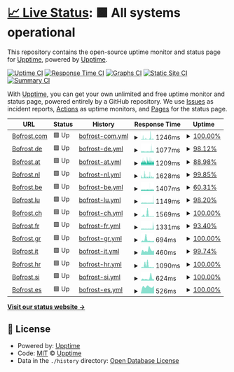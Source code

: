 # [📈 Live Status](https://demo.upptime.js.org): <!--live status--> **🟩 All systems operational**

This repository contains the open-source uptime monitor and status page for [Upptime](https://upptime.js.org), powered by [Upptime](https://github.com/upptime/upptime).

[![Uptime CI](https://github.com/Ckal/uptime/Ckal/uptime/workflows/Uptime%20CI/badge.svg)](https://github.com/Ckal/uptime/Ckal/uptime/actions?query=workflow%3A%22Uptime+CI%22)
[![Response Time CI](https://github.com/Ckal/uptime/Ckal/uptime/workflows/Response%20Time%20CI/badge.svg)](https://github.com/Ckal/uptime/Ckal/uptime/actions?query=workflow%3A%22Response+Time+CI%22)
[![Graphs CI](https://github.com/Ckal/uptime/Ckal/uptime/workflows/Graphs%20CI/badge.svg)](https://github.com/Ckal/uptime/Ckal/uptime/actions?query=workflow%3A%22Graphs+CI%22)
[![Static Site CI](https://github.com/Ckal/uptime/Ckal/uptime/workflows/Static%20Site%20CI/badge.svg)](https://github.com/Ckal/uptime/Ckal/uptime/actions?query=workflow%3A%22Static+Site+CI%22)
[![Summary CI](https://github.com/Ckal/uptime/Ckal/uptime/workflows/Summary%20CI/badge.svg)](https://github.com/Ckal/uptime/Ckal/uptime/actions?query=workflow%3A%22Summary+CI%22)

With [Upptime](https://upptime.js.org), you can get your own unlimited and free uptime monitor and status page, powered entirely by a GitHub repository. We use [Issues](https://github.com/upptime/upptime/issues) as incident reports, [Actions](https://github.com/Ckal/uptime/Ckal/uptime/actions) as uptime monitors, and [Pages](https://demo.upptime.js.org) for the status page.

<!--start: status pages-->
<!-- This summary is generated by Upptime (https://github.com/upptime/upptime) -->
<!-- Do not edit this manually, your changes will be overwritten -->
<!-- prettier-ignore -->
| URL | Status | History | Response Time | Uptime |
| --- | ------ | ------- | ------------- | ------ |
| <img alt="" src="https://icons.duckduckgo.com/ip3/www.bofrost.com.ico" height="13"> [Bofrost.com](https://www.bofrost.com) | 🟩 Up | [bofrost-com.yml](https://github.com/Ckal/Uptime/commits/HEAD/history/bofrost-com.yml) | <details><summary><img alt="Response time graph" src="./graphs/bofrost-com/response-time-week.png" height="20"> 1246ms</summary><br><a href="https://Ckal.github.io/Uptime/history/bofrost-com"><img alt="Response time 619" src="https://img.shields.io/endpoint?url=https%3A%2F%2Fraw.githubusercontent.com%2FCkal%2FUptime%2FHEAD%2Fapi%2Fbofrost-com%2Fresponse-time.json"></a><br><a href="https://Ckal.github.io/Uptime/history/bofrost-com"><img alt="24-hour response time 583" src="https://img.shields.io/endpoint?url=https%3A%2F%2Fraw.githubusercontent.com%2FCkal%2FUptime%2FHEAD%2Fapi%2Fbofrost-com%2Fresponse-time-day.json"></a><br><a href="https://Ckal.github.io/Uptime/history/bofrost-com"><img alt="7-day response time 1246" src="https://img.shields.io/endpoint?url=https%3A%2F%2Fraw.githubusercontent.com%2FCkal%2FUptime%2FHEAD%2Fapi%2Fbofrost-com%2Fresponse-time-week.json"></a><br><a href="https://Ckal.github.io/Uptime/history/bofrost-com"><img alt="30-day response time 745" src="https://img.shields.io/endpoint?url=https%3A%2F%2Fraw.githubusercontent.com%2FCkal%2FUptime%2FHEAD%2Fapi%2Fbofrost-com%2Fresponse-time-month.json"></a><br><a href="https://Ckal.github.io/Uptime/history/bofrost-com"><img alt="1-year response time 619" src="https://img.shields.io/endpoint?url=https%3A%2F%2Fraw.githubusercontent.com%2FCkal%2FUptime%2FHEAD%2Fapi%2Fbofrost-com%2Fresponse-time-year.json"></a></details> | <details><summary><a href="https://Ckal.github.io/Uptime/history/bofrost-com">100.00%</a></summary><a href="https://Ckal.github.io/Uptime/history/bofrost-com"><img alt="All-time uptime 98.40%" src="https://img.shields.io/endpoint?url=https%3A%2F%2Fraw.githubusercontent.com%2FCkal%2FUptime%2FHEAD%2Fapi%2Fbofrost-com%2Fuptime.json"></a><br><a href="https://Ckal.github.io/Uptime/history/bofrost-com"><img alt="24-hour uptime 100.00%" src="https://img.shields.io/endpoint?url=https%3A%2F%2Fraw.githubusercontent.com%2FCkal%2FUptime%2FHEAD%2Fapi%2Fbofrost-com%2Fuptime-day.json"></a><br><a href="https://Ckal.github.io/Uptime/history/bofrost-com"><img alt="7-day uptime 100.00%" src="https://img.shields.io/endpoint?url=https%3A%2F%2Fraw.githubusercontent.com%2FCkal%2FUptime%2FHEAD%2Fapi%2Fbofrost-com%2Fuptime-week.json"></a><br><a href="https://Ckal.github.io/Uptime/history/bofrost-com"><img alt="30-day uptime 99.74%" src="https://img.shields.io/endpoint?url=https%3A%2F%2Fraw.githubusercontent.com%2FCkal%2FUptime%2FHEAD%2Fapi%2Fbofrost-com%2Fuptime-month.json"></a><br><a href="https://Ckal.github.io/Uptime/history/bofrost-com"><img alt="1-year uptime 98.40%" src="https://img.shields.io/endpoint?url=https%3A%2F%2Fraw.githubusercontent.com%2FCkal%2FUptime%2FHEAD%2Fapi%2Fbofrost-com%2Fuptime-year.json"></a></details>
| <img alt="" src="https://icons.duckduckgo.com/ip3/www.bofrost.de.ico" height="13"> [Bofrost.de](https://www.bofrost.de) | 🟩 Up | [bofrost-de.yml](https://github.com/Ckal/Uptime/commits/HEAD/history/bofrost-de.yml) | <details><summary><img alt="Response time graph" src="./graphs/bofrost-de/response-time-week.png" height="20"> 1077ms</summary><br><a href="https://Ckal.github.io/Uptime/history/bofrost-de"><img alt="Response time 913" src="https://img.shields.io/endpoint?url=https%3A%2F%2Fraw.githubusercontent.com%2FCkal%2FUptime%2FHEAD%2Fapi%2Fbofrost-de%2Fresponse-time.json"></a><br><a href="https://Ckal.github.io/Uptime/history/bofrost-de"><img alt="24-hour response time 813" src="https://img.shields.io/endpoint?url=https%3A%2F%2Fraw.githubusercontent.com%2FCkal%2FUptime%2FHEAD%2Fapi%2Fbofrost-de%2Fresponse-time-day.json"></a><br><a href="https://Ckal.github.io/Uptime/history/bofrost-de"><img alt="7-day response time 1077" src="https://img.shields.io/endpoint?url=https%3A%2F%2Fraw.githubusercontent.com%2FCkal%2FUptime%2FHEAD%2Fapi%2Fbofrost-de%2Fresponse-time-week.json"></a><br><a href="https://Ckal.github.io/Uptime/history/bofrost-de"><img alt="30-day response time 956" src="https://img.shields.io/endpoint?url=https%3A%2F%2Fraw.githubusercontent.com%2FCkal%2FUptime%2FHEAD%2Fapi%2Fbofrost-de%2Fresponse-time-month.json"></a><br><a href="https://Ckal.github.io/Uptime/history/bofrost-de"><img alt="1-year response time 913" src="https://img.shields.io/endpoint?url=https%3A%2F%2Fraw.githubusercontent.com%2FCkal%2FUptime%2FHEAD%2Fapi%2Fbofrost-de%2Fresponse-time-year.json"></a></details> | <details><summary><a href="https://Ckal.github.io/Uptime/history/bofrost-de">98.12%</a></summary><a href="https://Ckal.github.io/Uptime/history/bofrost-de"><img alt="All-time uptime 99.07%" src="https://img.shields.io/endpoint?url=https%3A%2F%2Fraw.githubusercontent.com%2FCkal%2FUptime%2FHEAD%2Fapi%2Fbofrost-de%2Fuptime.json"></a><br><a href="https://Ckal.github.io/Uptime/history/bofrost-de"><img alt="24-hour uptime 97.86%" src="https://img.shields.io/endpoint?url=https%3A%2F%2Fraw.githubusercontent.com%2FCkal%2FUptime%2FHEAD%2Fapi%2Fbofrost-de%2Fuptime-day.json"></a><br><a href="https://Ckal.github.io/Uptime/history/bofrost-de"><img alt="7-day uptime 98.12%" src="https://img.shields.io/endpoint?url=https%3A%2F%2Fraw.githubusercontent.com%2FCkal%2FUptime%2FHEAD%2Fapi%2Fbofrost-de%2Fuptime-week.json"></a><br><a href="https://Ckal.github.io/Uptime/history/bofrost-de"><img alt="30-day uptime 94.62%" src="https://img.shields.io/endpoint?url=https%3A%2F%2Fraw.githubusercontent.com%2FCkal%2FUptime%2FHEAD%2Fapi%2Fbofrost-de%2Fuptime-month.json"></a><br><a href="https://Ckal.github.io/Uptime/history/bofrost-de"><img alt="1-year uptime 99.07%" src="https://img.shields.io/endpoint?url=https%3A%2F%2Fraw.githubusercontent.com%2FCkal%2FUptime%2FHEAD%2Fapi%2Fbofrost-de%2Fuptime-year.json"></a></details>
| <img alt="" src="https://icons.duckduckgo.com/ip3/www.bofrost.at.ico" height="13"> [Bofrost.at](https://www.bofrost.at) | 🟩 Up | [bofrost-at.yml](https://github.com/Ckal/Uptime/commits/HEAD/history/bofrost-at.yml) | <details><summary><img alt="Response time graph" src="./graphs/bofrost-at/response-time-week.png" height="20"> 1209ms</summary><br><a href="https://Ckal.github.io/Uptime/history/bofrost-at"><img alt="Response time 1111" src="https://img.shields.io/endpoint?url=https%3A%2F%2Fraw.githubusercontent.com%2FCkal%2FUptime%2FHEAD%2Fapi%2Fbofrost-at%2Fresponse-time.json"></a><br><a href="https://Ckal.github.io/Uptime/history/bofrost-at"><img alt="24-hour response time 1185" src="https://img.shields.io/endpoint?url=https%3A%2F%2Fraw.githubusercontent.com%2FCkal%2FUptime%2FHEAD%2Fapi%2Fbofrost-at%2Fresponse-time-day.json"></a><br><a href="https://Ckal.github.io/Uptime/history/bofrost-at"><img alt="7-day response time 1209" src="https://img.shields.io/endpoint?url=https%3A%2F%2Fraw.githubusercontent.com%2FCkal%2FUptime%2FHEAD%2Fapi%2Fbofrost-at%2Fresponse-time-week.json"></a><br><a href="https://Ckal.github.io/Uptime/history/bofrost-at"><img alt="30-day response time 1162" src="https://img.shields.io/endpoint?url=https%3A%2F%2Fraw.githubusercontent.com%2FCkal%2FUptime%2FHEAD%2Fapi%2Fbofrost-at%2Fresponse-time-month.json"></a><br><a href="https://Ckal.github.io/Uptime/history/bofrost-at"><img alt="1-year response time 1111" src="https://img.shields.io/endpoint?url=https%3A%2F%2Fraw.githubusercontent.com%2FCkal%2FUptime%2FHEAD%2Fapi%2Fbofrost-at%2Fresponse-time-year.json"></a></details> | <details><summary><a href="https://Ckal.github.io/Uptime/history/bofrost-at">88.98%</a></summary><a href="https://Ckal.github.io/Uptime/history/bofrost-at"><img alt="All-time uptime 99.05%" src="https://img.shields.io/endpoint?url=https%3A%2F%2Fraw.githubusercontent.com%2FCkal%2FUptime%2FHEAD%2Fapi%2Fbofrost-at%2Fuptime.json"></a><br><a href="https://Ckal.github.io/Uptime/history/bofrost-at"><img alt="24-hour uptime 96.34%" src="https://img.shields.io/endpoint?url=https%3A%2F%2Fraw.githubusercontent.com%2FCkal%2FUptime%2FHEAD%2Fapi%2Fbofrost-at%2Fuptime-day.json"></a><br><a href="https://Ckal.github.io/Uptime/history/bofrost-at"><img alt="7-day uptime 88.98%" src="https://img.shields.io/endpoint?url=https%3A%2F%2Fraw.githubusercontent.com%2FCkal%2FUptime%2FHEAD%2Fapi%2Fbofrost-at%2Fuptime-week.json"></a><br><a href="https://Ckal.github.io/Uptime/history/bofrost-at"><img alt="30-day uptime 93.44%" src="https://img.shields.io/endpoint?url=https%3A%2F%2Fraw.githubusercontent.com%2FCkal%2FUptime%2FHEAD%2Fapi%2Fbofrost-at%2Fuptime-month.json"></a><br><a href="https://Ckal.github.io/Uptime/history/bofrost-at"><img alt="1-year uptime 99.05%" src="https://img.shields.io/endpoint?url=https%3A%2F%2Fraw.githubusercontent.com%2FCkal%2FUptime%2FHEAD%2Fapi%2Fbofrost-at%2Fuptime-year.json"></a></details>
| <img alt="" src="https://icons.duckduckgo.com/ip3/www.bofrost.nl.ico" height="13"> [Bofrost.nl](https://www.bofrost.nl) | 🟩 Up | [bofrost-nl.yml](https://github.com/Ckal/Uptime/commits/HEAD/history/bofrost-nl.yml) | <details><summary><img alt="Response time graph" src="./graphs/bofrost-nl/response-time-week.png" height="20"> 1628ms</summary><br><a href="https://Ckal.github.io/Uptime/history/bofrost-nl"><img alt="Response time 959" src="https://img.shields.io/endpoint?url=https%3A%2F%2Fraw.githubusercontent.com%2FCkal%2FUptime%2FHEAD%2Fapi%2Fbofrost-nl%2Fresponse-time.json"></a><br><a href="https://Ckal.github.io/Uptime/history/bofrost-nl"><img alt="24-hour response time 1015" src="https://img.shields.io/endpoint?url=https%3A%2F%2Fraw.githubusercontent.com%2FCkal%2FUptime%2FHEAD%2Fapi%2Fbofrost-nl%2Fresponse-time-day.json"></a><br><a href="https://Ckal.github.io/Uptime/history/bofrost-nl"><img alt="7-day response time 1628" src="https://img.shields.io/endpoint?url=https%3A%2F%2Fraw.githubusercontent.com%2FCkal%2FUptime%2FHEAD%2Fapi%2Fbofrost-nl%2Fresponse-time-week.json"></a><br><a href="https://Ckal.github.io/Uptime/history/bofrost-nl"><img alt="30-day response time 1465" src="https://img.shields.io/endpoint?url=https%3A%2F%2Fraw.githubusercontent.com%2FCkal%2FUptime%2FHEAD%2Fapi%2Fbofrost-nl%2Fresponse-time-month.json"></a><br><a href="https://Ckal.github.io/Uptime/history/bofrost-nl"><img alt="1-year response time 959" src="https://img.shields.io/endpoint?url=https%3A%2F%2Fraw.githubusercontent.com%2FCkal%2FUptime%2FHEAD%2Fapi%2Fbofrost-nl%2Fresponse-time-year.json"></a></details> | <details><summary><a href="https://Ckal.github.io/Uptime/history/bofrost-nl">99.85%</a></summary><a href="https://Ckal.github.io/Uptime/history/bofrost-nl"><img alt="All-time uptime 99.11%" src="https://img.shields.io/endpoint?url=https%3A%2F%2Fraw.githubusercontent.com%2FCkal%2FUptime%2FHEAD%2Fapi%2Fbofrost-nl%2Fuptime.json"></a><br><a href="https://Ckal.github.io/Uptime/history/bofrost-nl"><img alt="24-hour uptime 100.00%" src="https://img.shields.io/endpoint?url=https%3A%2F%2Fraw.githubusercontent.com%2FCkal%2FUptime%2FHEAD%2Fapi%2Fbofrost-nl%2Fuptime-day.json"></a><br><a href="https://Ckal.github.io/Uptime/history/bofrost-nl"><img alt="7-day uptime 99.85%" src="https://img.shields.io/endpoint?url=https%3A%2F%2Fraw.githubusercontent.com%2FCkal%2FUptime%2FHEAD%2Fapi%2Fbofrost-nl%2Fuptime-week.json"></a><br><a href="https://Ckal.github.io/Uptime/history/bofrost-nl"><img alt="30-day uptime 99.84%" src="https://img.shields.io/endpoint?url=https%3A%2F%2Fraw.githubusercontent.com%2FCkal%2FUptime%2FHEAD%2Fapi%2Fbofrost-nl%2Fuptime-month.json"></a><br><a href="https://Ckal.github.io/Uptime/history/bofrost-nl"><img alt="1-year uptime 99.11%" src="https://img.shields.io/endpoint?url=https%3A%2F%2Fraw.githubusercontent.com%2FCkal%2FUptime%2FHEAD%2Fapi%2Fbofrost-nl%2Fuptime-year.json"></a></details>
| <img alt="" src="https://icons.duckduckgo.com/ip3/www.bofrost.be.ico" height="13"> [Bofrost.be](https://www.bofrost.be) | 🟩 Up | [bofrost-be.yml](https://github.com/Ckal/Uptime/commits/HEAD/history/bofrost-be.yml) | <details><summary><img alt="Response time graph" src="./graphs/bofrost-be/response-time-week.png" height="20"> 1407ms</summary><br><a href="https://Ckal.github.io/Uptime/history/bofrost-be"><img alt="Response time 1243" src="https://img.shields.io/endpoint?url=https%3A%2F%2Fraw.githubusercontent.com%2FCkal%2FUptime%2FHEAD%2Fapi%2Fbofrost-be%2Fresponse-time.json"></a><br><a href="https://Ckal.github.io/Uptime/history/bofrost-be"><img alt="24-hour response time 1376" src="https://img.shields.io/endpoint?url=https%3A%2F%2Fraw.githubusercontent.com%2FCkal%2FUptime%2FHEAD%2Fapi%2Fbofrost-be%2Fresponse-time-day.json"></a><br><a href="https://Ckal.github.io/Uptime/history/bofrost-be"><img alt="7-day response time 1407" src="https://img.shields.io/endpoint?url=https%3A%2F%2Fraw.githubusercontent.com%2FCkal%2FUptime%2FHEAD%2Fapi%2Fbofrost-be%2Fresponse-time-week.json"></a><br><a href="https://Ckal.github.io/Uptime/history/bofrost-be"><img alt="30-day response time 1368" src="https://img.shields.io/endpoint?url=https%3A%2F%2Fraw.githubusercontent.com%2FCkal%2FUptime%2FHEAD%2Fapi%2Fbofrost-be%2Fresponse-time-month.json"></a><br><a href="https://Ckal.github.io/Uptime/history/bofrost-be"><img alt="1-year response time 1243" src="https://img.shields.io/endpoint?url=https%3A%2F%2Fraw.githubusercontent.com%2FCkal%2FUptime%2FHEAD%2Fapi%2Fbofrost-be%2Fresponse-time-year.json"></a></details> | <details><summary><a href="https://Ckal.github.io/Uptime/history/bofrost-be">60.31%</a></summary><a href="https://Ckal.github.io/Uptime/history/bofrost-be"><img alt="All-time uptime 98.68%" src="https://img.shields.io/endpoint?url=https%3A%2F%2Fraw.githubusercontent.com%2FCkal%2FUptime%2FHEAD%2Fapi%2Fbofrost-be%2Fuptime.json"></a><br><a href="https://Ckal.github.io/Uptime/history/bofrost-be"><img alt="24-hour uptime 38.67%" src="https://img.shields.io/endpoint?url=https%3A%2F%2Fraw.githubusercontent.com%2FCkal%2FUptime%2FHEAD%2Fapi%2Fbofrost-be%2Fuptime-day.json"></a><br><a href="https://Ckal.github.io/Uptime/history/bofrost-be"><img alt="7-day uptime 60.31%" src="https://img.shields.io/endpoint?url=https%3A%2F%2Fraw.githubusercontent.com%2FCkal%2FUptime%2FHEAD%2Fapi%2Fbofrost-be%2Fuptime-week.json"></a><br><a href="https://Ckal.github.io/Uptime/history/bofrost-be"><img alt="30-day uptime 90.87%" src="https://img.shields.io/endpoint?url=https%3A%2F%2Fraw.githubusercontent.com%2FCkal%2FUptime%2FHEAD%2Fapi%2Fbofrost-be%2Fuptime-month.json"></a><br><a href="https://Ckal.github.io/Uptime/history/bofrost-be"><img alt="1-year uptime 98.68%" src="https://img.shields.io/endpoint?url=https%3A%2F%2Fraw.githubusercontent.com%2FCkal%2FUptime%2FHEAD%2Fapi%2Fbofrost-be%2Fuptime-year.json"></a></details>
| <img alt="" src="https://icons.duckduckgo.com/ip3/www.bofrost.lu.ico" height="13"> [Bofrost.lu](https://www.bofrost.lu) | 🟩 Up | [bofrost-lu.yml](https://github.com/Ckal/Uptime/commits/HEAD/history/bofrost-lu.yml) | <details><summary><img alt="Response time graph" src="./graphs/bofrost-lu/response-time-week.png" height="20"> 1149ms</summary><br><a href="https://Ckal.github.io/Uptime/history/bofrost-lu"><img alt="Response time 919" src="https://img.shields.io/endpoint?url=https%3A%2F%2Fraw.githubusercontent.com%2FCkal%2FUptime%2FHEAD%2Fapi%2Fbofrost-lu%2Fresponse-time.json"></a><br><a href="https://Ckal.github.io/Uptime/history/bofrost-lu"><img alt="24-hour response time 665" src="https://img.shields.io/endpoint?url=https%3A%2F%2Fraw.githubusercontent.com%2FCkal%2FUptime%2FHEAD%2Fapi%2Fbofrost-lu%2Fresponse-time-day.json"></a><br><a href="https://Ckal.github.io/Uptime/history/bofrost-lu"><img alt="7-day response time 1149" src="https://img.shields.io/endpoint?url=https%3A%2F%2Fraw.githubusercontent.com%2FCkal%2FUptime%2FHEAD%2Fapi%2Fbofrost-lu%2Fresponse-time-week.json"></a><br><a href="https://Ckal.github.io/Uptime/history/bofrost-lu"><img alt="30-day response time 972" src="https://img.shields.io/endpoint?url=https%3A%2F%2Fraw.githubusercontent.com%2FCkal%2FUptime%2FHEAD%2Fapi%2Fbofrost-lu%2Fresponse-time-month.json"></a><br><a href="https://Ckal.github.io/Uptime/history/bofrost-lu"><img alt="1-year response time 919" src="https://img.shields.io/endpoint?url=https%3A%2F%2Fraw.githubusercontent.com%2FCkal%2FUptime%2FHEAD%2Fapi%2Fbofrost-lu%2Fresponse-time-year.json"></a></details> | <details><summary><a href="https://Ckal.github.io/Uptime/history/bofrost-lu">98.20%</a></summary><a href="https://Ckal.github.io/Uptime/history/bofrost-lu"><img alt="All-time uptime 98.67%" src="https://img.shields.io/endpoint?url=https%3A%2F%2Fraw.githubusercontent.com%2FCkal%2FUptime%2FHEAD%2Fapi%2Fbofrost-lu%2Fuptime.json"></a><br><a href="https://Ckal.github.io/Uptime/history/bofrost-lu"><img alt="24-hour uptime 100.00%" src="https://img.shields.io/endpoint?url=https%3A%2F%2Fraw.githubusercontent.com%2FCkal%2FUptime%2FHEAD%2Fapi%2Fbofrost-lu%2Fuptime-day.json"></a><br><a href="https://Ckal.github.io/Uptime/history/bofrost-lu"><img alt="7-day uptime 98.20%" src="https://img.shields.io/endpoint?url=https%3A%2F%2Fraw.githubusercontent.com%2FCkal%2FUptime%2FHEAD%2Fapi%2Fbofrost-lu%2Fuptime-week.json"></a><br><a href="https://Ckal.github.io/Uptime/history/bofrost-lu"><img alt="30-day uptime 97.36%" src="https://img.shields.io/endpoint?url=https%3A%2F%2Fraw.githubusercontent.com%2FCkal%2FUptime%2FHEAD%2Fapi%2Fbofrost-lu%2Fuptime-month.json"></a><br><a href="https://Ckal.github.io/Uptime/history/bofrost-lu"><img alt="1-year uptime 98.67%" src="https://img.shields.io/endpoint?url=https%3A%2F%2Fraw.githubusercontent.com%2FCkal%2FUptime%2FHEAD%2Fapi%2Fbofrost-lu%2Fuptime-year.json"></a></details>
| <img alt="" src="https://icons.duckduckgo.com/ip3/www.bofrost.ch.ico" height="13"> [Bofrost.ch](https://www.bofrost.ch) | 🟩 Up | [bofrost-ch.yml](https://github.com/Ckal/Uptime/commits/HEAD/history/bofrost-ch.yml) | <details><summary><img alt="Response time graph" src="./graphs/bofrost-ch/response-time-week.png" height="20"> 1569ms</summary><br><a href="https://Ckal.github.io/Uptime/history/bofrost-ch"><img alt="Response time 769" src="https://img.shields.io/endpoint?url=https%3A%2F%2Fraw.githubusercontent.com%2FCkal%2FUptime%2FHEAD%2Fapi%2Fbofrost-ch%2Fresponse-time.json"></a><br><a href="https://Ckal.github.io/Uptime/history/bofrost-ch"><img alt="24-hour response time 458" src="https://img.shields.io/endpoint?url=https%3A%2F%2Fraw.githubusercontent.com%2FCkal%2FUptime%2FHEAD%2Fapi%2Fbofrost-ch%2Fresponse-time-day.json"></a><br><a href="https://Ckal.github.io/Uptime/history/bofrost-ch"><img alt="7-day response time 1569" src="https://img.shields.io/endpoint?url=https%3A%2F%2Fraw.githubusercontent.com%2FCkal%2FUptime%2FHEAD%2Fapi%2Fbofrost-ch%2Fresponse-time-week.json"></a><br><a href="https://Ckal.github.io/Uptime/history/bofrost-ch"><img alt="30-day response time 1103" src="https://img.shields.io/endpoint?url=https%3A%2F%2Fraw.githubusercontent.com%2FCkal%2FUptime%2FHEAD%2Fapi%2Fbofrost-ch%2Fresponse-time-month.json"></a><br><a href="https://Ckal.github.io/Uptime/history/bofrost-ch"><img alt="1-year response time 769" src="https://img.shields.io/endpoint?url=https%3A%2F%2Fraw.githubusercontent.com%2FCkal%2FUptime%2FHEAD%2Fapi%2Fbofrost-ch%2Fresponse-time-year.json"></a></details> | <details><summary><a href="https://Ckal.github.io/Uptime/history/bofrost-ch">100.00%</a></summary><a href="https://Ckal.github.io/Uptime/history/bofrost-ch"><img alt="All-time uptime 99.32%" src="https://img.shields.io/endpoint?url=https%3A%2F%2Fraw.githubusercontent.com%2FCkal%2FUptime%2FHEAD%2Fapi%2Fbofrost-ch%2Fuptime.json"></a><br><a href="https://Ckal.github.io/Uptime/history/bofrost-ch"><img alt="24-hour uptime 100.00%" src="https://img.shields.io/endpoint?url=https%3A%2F%2Fraw.githubusercontent.com%2FCkal%2FUptime%2FHEAD%2Fapi%2Fbofrost-ch%2Fuptime-day.json"></a><br><a href="https://Ckal.github.io/Uptime/history/bofrost-ch"><img alt="7-day uptime 100.00%" src="https://img.shields.io/endpoint?url=https%3A%2F%2Fraw.githubusercontent.com%2FCkal%2FUptime%2FHEAD%2Fapi%2Fbofrost-ch%2Fuptime-week.json"></a><br><a href="https://Ckal.github.io/Uptime/history/bofrost-ch"><img alt="30-day uptime 99.71%" src="https://img.shields.io/endpoint?url=https%3A%2F%2Fraw.githubusercontent.com%2FCkal%2FUptime%2FHEAD%2Fapi%2Fbofrost-ch%2Fuptime-month.json"></a><br><a href="https://Ckal.github.io/Uptime/history/bofrost-ch"><img alt="1-year uptime 99.32%" src="https://img.shields.io/endpoint?url=https%3A%2F%2Fraw.githubusercontent.com%2FCkal%2FUptime%2FHEAD%2Fapi%2Fbofrost-ch%2Fuptime-year.json"></a></details>
| <img alt="" src="https://icons.duckduckgo.com/ip3/www.bofrost.fr.ico" height="13"> [Bofrost.fr](https://www.bofrost.fr) | 🟩 Up | [bofrost-fr.yml](https://github.com/Ckal/Uptime/commits/HEAD/history/bofrost-fr.yml) | <details><summary><img alt="Response time graph" src="./graphs/bofrost-fr/response-time-week.png" height="20"> 1331ms</summary><br><a href="https://Ckal.github.io/Uptime/history/bofrost-fr"><img alt="Response time 955" src="https://img.shields.io/endpoint?url=https%3A%2F%2Fraw.githubusercontent.com%2FCkal%2FUptime%2FHEAD%2Fapi%2Fbofrost-fr%2Fresponse-time.json"></a><br><a href="https://Ckal.github.io/Uptime/history/bofrost-fr"><img alt="24-hour response time 910" src="https://img.shields.io/endpoint?url=https%3A%2F%2Fraw.githubusercontent.com%2FCkal%2FUptime%2FHEAD%2Fapi%2Fbofrost-fr%2Fresponse-time-day.json"></a><br><a href="https://Ckal.github.io/Uptime/history/bofrost-fr"><img alt="7-day response time 1331" src="https://img.shields.io/endpoint?url=https%3A%2F%2Fraw.githubusercontent.com%2FCkal%2FUptime%2FHEAD%2Fapi%2Fbofrost-fr%2Fresponse-time-week.json"></a><br><a href="https://Ckal.github.io/Uptime/history/bofrost-fr"><img alt="30-day response time 1020" src="https://img.shields.io/endpoint?url=https%3A%2F%2Fraw.githubusercontent.com%2FCkal%2FUptime%2FHEAD%2Fapi%2Fbofrost-fr%2Fresponse-time-month.json"></a><br><a href="https://Ckal.github.io/Uptime/history/bofrost-fr"><img alt="1-year response time 955" src="https://img.shields.io/endpoint?url=https%3A%2F%2Fraw.githubusercontent.com%2FCkal%2FUptime%2FHEAD%2Fapi%2Fbofrost-fr%2Fresponse-time-year.json"></a></details> | <details><summary><a href="https://Ckal.github.io/Uptime/history/bofrost-fr">93.40%</a></summary><a href="https://Ckal.github.io/Uptime/history/bofrost-fr"><img alt="All-time uptime 98.79%" src="https://img.shields.io/endpoint?url=https%3A%2F%2Fraw.githubusercontent.com%2FCkal%2FUptime%2FHEAD%2Fapi%2Fbofrost-fr%2Fuptime.json"></a><br><a href="https://Ckal.github.io/Uptime/history/bofrost-fr"><img alt="24-hour uptime 100.00%" src="https://img.shields.io/endpoint?url=https%3A%2F%2Fraw.githubusercontent.com%2FCkal%2FUptime%2FHEAD%2Fapi%2Fbofrost-fr%2Fuptime-day.json"></a><br><a href="https://Ckal.github.io/Uptime/history/bofrost-fr"><img alt="7-day uptime 93.40%" src="https://img.shields.io/endpoint?url=https%3A%2F%2Fraw.githubusercontent.com%2FCkal%2FUptime%2FHEAD%2Fapi%2Fbofrost-fr%2Fuptime-week.json"></a><br><a href="https://Ckal.github.io/Uptime/history/bofrost-fr"><img alt="30-day uptime 94.16%" src="https://img.shields.io/endpoint?url=https%3A%2F%2Fraw.githubusercontent.com%2FCkal%2FUptime%2FHEAD%2Fapi%2Fbofrost-fr%2Fuptime-month.json"></a><br><a href="https://Ckal.github.io/Uptime/history/bofrost-fr"><img alt="1-year uptime 98.79%" src="https://img.shields.io/endpoint?url=https%3A%2F%2Fraw.githubusercontent.com%2FCkal%2FUptime%2FHEAD%2Fapi%2Fbofrost-fr%2Fuptime-year.json"></a></details>
| <img alt="" src="https://icons.duckduckgo.com/ip3/www.bofrost.gr.ico" height="13"> [Bofrost.gr](https://www.bofrost.gr) | 🟩 Up | [bofrost-gr.yml](https://github.com/Ckal/Uptime/commits/HEAD/history/bofrost-gr.yml) | <details><summary><img alt="Response time graph" src="./graphs/bofrost-gr/response-time-week.png" height="20"> 694ms</summary><br><a href="https://Ckal.github.io/Uptime/history/bofrost-gr"><img alt="Response time 825" src="https://img.shields.io/endpoint?url=https%3A%2F%2Fraw.githubusercontent.com%2FCkal%2FUptime%2FHEAD%2Fapi%2Fbofrost-gr%2Fresponse-time.json"></a><br><a href="https://Ckal.github.io/Uptime/history/bofrost-gr"><img alt="24-hour response time 416" src="https://img.shields.io/endpoint?url=https%3A%2F%2Fraw.githubusercontent.com%2FCkal%2FUptime%2FHEAD%2Fapi%2Fbofrost-gr%2Fresponse-time-day.json"></a><br><a href="https://Ckal.github.io/Uptime/history/bofrost-gr"><img alt="7-day response time 694" src="https://img.shields.io/endpoint?url=https%3A%2F%2Fraw.githubusercontent.com%2FCkal%2FUptime%2FHEAD%2Fapi%2Fbofrost-gr%2Fresponse-time-week.json"></a><br><a href="https://Ckal.github.io/Uptime/history/bofrost-gr"><img alt="30-day response time 1346" src="https://img.shields.io/endpoint?url=https%3A%2F%2Fraw.githubusercontent.com%2FCkal%2FUptime%2FHEAD%2Fapi%2Fbofrost-gr%2Fresponse-time-month.json"></a><br><a href="https://Ckal.github.io/Uptime/history/bofrost-gr"><img alt="1-year response time 825" src="https://img.shields.io/endpoint?url=https%3A%2F%2Fraw.githubusercontent.com%2FCkal%2FUptime%2FHEAD%2Fapi%2Fbofrost-gr%2Fresponse-time-year.json"></a></details> | <details><summary><a href="https://Ckal.github.io/Uptime/history/bofrost-gr">100.00%</a></summary><a href="https://Ckal.github.io/Uptime/history/bofrost-gr"><img alt="All-time uptime 99.91%" src="https://img.shields.io/endpoint?url=https%3A%2F%2Fraw.githubusercontent.com%2FCkal%2FUptime%2FHEAD%2Fapi%2Fbofrost-gr%2Fuptime.json"></a><br><a href="https://Ckal.github.io/Uptime/history/bofrost-gr"><img alt="24-hour uptime 100.00%" src="https://img.shields.io/endpoint?url=https%3A%2F%2Fraw.githubusercontent.com%2FCkal%2FUptime%2FHEAD%2Fapi%2Fbofrost-gr%2Fuptime-day.json"></a><br><a href="https://Ckal.github.io/Uptime/history/bofrost-gr"><img alt="7-day uptime 100.00%" src="https://img.shields.io/endpoint?url=https%3A%2F%2Fraw.githubusercontent.com%2FCkal%2FUptime%2FHEAD%2Fapi%2Fbofrost-gr%2Fuptime-week.json"></a><br><a href="https://Ckal.github.io/Uptime/history/bofrost-gr"><img alt="30-day uptime 99.79%" src="https://img.shields.io/endpoint?url=https%3A%2F%2Fraw.githubusercontent.com%2FCkal%2FUptime%2FHEAD%2Fapi%2Fbofrost-gr%2Fuptime-month.json"></a><br><a href="https://Ckal.github.io/Uptime/history/bofrost-gr"><img alt="1-year uptime 99.91%" src="https://img.shields.io/endpoint?url=https%3A%2F%2Fraw.githubusercontent.com%2FCkal%2FUptime%2FHEAD%2Fapi%2Fbofrost-gr%2Fuptime-year.json"></a></details>
| <img alt="" src="https://icons.duckduckgo.com/ip3/www.bofrost.it.ico" height="13"> [Bofrost.it](https://www.bofrost.it) | 🟩 Up | [bofrost-it.yml](https://github.com/Ckal/Uptime/commits/HEAD/history/bofrost-it.yml) | <details><summary><img alt="Response time graph" src="./graphs/bofrost-it/response-time-week.png" height="20"> 460ms</summary><br><a href="https://Ckal.github.io/Uptime/history/bofrost-it"><img alt="Response time 547" src="https://img.shields.io/endpoint?url=https%3A%2F%2Fraw.githubusercontent.com%2FCkal%2FUptime%2FHEAD%2Fapi%2Fbofrost-it%2Fresponse-time.json"></a><br><a href="https://Ckal.github.io/Uptime/history/bofrost-it"><img alt="24-hour response time 441" src="https://img.shields.io/endpoint?url=https%3A%2F%2Fraw.githubusercontent.com%2FCkal%2FUptime%2FHEAD%2Fapi%2Fbofrost-it%2Fresponse-time-day.json"></a><br><a href="https://Ckal.github.io/Uptime/history/bofrost-it"><img alt="7-day response time 460" src="https://img.shields.io/endpoint?url=https%3A%2F%2Fraw.githubusercontent.com%2FCkal%2FUptime%2FHEAD%2Fapi%2Fbofrost-it%2Fresponse-time-week.json"></a><br><a href="https://Ckal.github.io/Uptime/history/bofrost-it"><img alt="30-day response time 547" src="https://img.shields.io/endpoint?url=https%3A%2F%2Fraw.githubusercontent.com%2FCkal%2FUptime%2FHEAD%2Fapi%2Fbofrost-it%2Fresponse-time-month.json"></a><br><a href="https://Ckal.github.io/Uptime/history/bofrost-it"><img alt="1-year response time 547" src="https://img.shields.io/endpoint?url=https%3A%2F%2Fraw.githubusercontent.com%2FCkal%2FUptime%2FHEAD%2Fapi%2Fbofrost-it%2Fresponse-time-year.json"></a></details> | <details><summary><a href="https://Ckal.github.io/Uptime/history/bofrost-it">99.74%</a></summary><a href="https://Ckal.github.io/Uptime/history/bofrost-it"><img alt="All-time uptime 99.93%" src="https://img.shields.io/endpoint?url=https%3A%2F%2Fraw.githubusercontent.com%2FCkal%2FUptime%2FHEAD%2Fapi%2Fbofrost-it%2Fuptime.json"></a><br><a href="https://Ckal.github.io/Uptime/history/bofrost-it"><img alt="24-hour uptime 100.00%" src="https://img.shields.io/endpoint?url=https%3A%2F%2Fraw.githubusercontent.com%2FCkal%2FUptime%2FHEAD%2Fapi%2Fbofrost-it%2Fuptime-day.json"></a><br><a href="https://Ckal.github.io/Uptime/history/bofrost-it"><img alt="7-day uptime 99.74%" src="https://img.shields.io/endpoint?url=https%3A%2F%2Fraw.githubusercontent.com%2FCkal%2FUptime%2FHEAD%2Fapi%2Fbofrost-it%2Fuptime-week.json"></a><br><a href="https://Ckal.github.io/Uptime/history/bofrost-it"><img alt="30-day uptime 99.94%" src="https://img.shields.io/endpoint?url=https%3A%2F%2Fraw.githubusercontent.com%2FCkal%2FUptime%2FHEAD%2Fapi%2Fbofrost-it%2Fuptime-month.json"></a><br><a href="https://Ckal.github.io/Uptime/history/bofrost-it"><img alt="1-year uptime 99.93%" src="https://img.shields.io/endpoint?url=https%3A%2F%2Fraw.githubusercontent.com%2FCkal%2FUptime%2FHEAD%2Fapi%2Fbofrost-it%2Fuptime-year.json"></a></details>
| <img alt="" src="https://icons.duckduckgo.com/ip3/www.bofrost.hr.ico" height="13"> [Bofrost.hr](https://www.bofrost.hr) | 🟩 Up | [bofrost-hr.yml](https://github.com/Ckal/Uptime/commits/HEAD/history/bofrost-hr.yml) | <details><summary><img alt="Response time graph" src="./graphs/bofrost-hr/response-time-week.png" height="20"> 1090ms</summary><br><a href="https://Ckal.github.io/Uptime/history/bofrost-hr"><img alt="Response time 985" src="https://img.shields.io/endpoint?url=https%3A%2F%2Fraw.githubusercontent.com%2FCkal%2FUptime%2FHEAD%2Fapi%2Fbofrost-hr%2Fresponse-time.json"></a><br><a href="https://Ckal.github.io/Uptime/history/bofrost-hr"><img alt="24-hour response time 429" src="https://img.shields.io/endpoint?url=https%3A%2F%2Fraw.githubusercontent.com%2FCkal%2FUptime%2FHEAD%2Fapi%2Fbofrost-hr%2Fresponse-time-day.json"></a><br><a href="https://Ckal.github.io/Uptime/history/bofrost-hr"><img alt="7-day response time 1090" src="https://img.shields.io/endpoint?url=https%3A%2F%2Fraw.githubusercontent.com%2FCkal%2FUptime%2FHEAD%2Fapi%2Fbofrost-hr%2Fresponse-time-week.json"></a><br><a href="https://Ckal.github.io/Uptime/history/bofrost-hr"><img alt="30-day response time 1264" src="https://img.shields.io/endpoint?url=https%3A%2F%2Fraw.githubusercontent.com%2FCkal%2FUptime%2FHEAD%2Fapi%2Fbofrost-hr%2Fresponse-time-month.json"></a><br><a href="https://Ckal.github.io/Uptime/history/bofrost-hr"><img alt="1-year response time 985" src="https://img.shields.io/endpoint?url=https%3A%2F%2Fraw.githubusercontent.com%2FCkal%2FUptime%2FHEAD%2Fapi%2Fbofrost-hr%2Fresponse-time-year.json"></a></details> | <details><summary><a href="https://Ckal.github.io/Uptime/history/bofrost-hr">100.00%</a></summary><a href="https://Ckal.github.io/Uptime/history/bofrost-hr"><img alt="All-time uptime 99.95%" src="https://img.shields.io/endpoint?url=https%3A%2F%2Fraw.githubusercontent.com%2FCkal%2FUptime%2FHEAD%2Fapi%2Fbofrost-hr%2Fuptime.json"></a><br><a href="https://Ckal.github.io/Uptime/history/bofrost-hr"><img alt="24-hour uptime 100.00%" src="https://img.shields.io/endpoint?url=https%3A%2F%2Fraw.githubusercontent.com%2FCkal%2FUptime%2FHEAD%2Fapi%2Fbofrost-hr%2Fuptime-day.json"></a><br><a href="https://Ckal.github.io/Uptime/history/bofrost-hr"><img alt="7-day uptime 100.00%" src="https://img.shields.io/endpoint?url=https%3A%2F%2Fraw.githubusercontent.com%2FCkal%2FUptime%2FHEAD%2Fapi%2Fbofrost-hr%2Fuptime-week.json"></a><br><a href="https://Ckal.github.io/Uptime/history/bofrost-hr"><img alt="30-day uptime 99.96%" src="https://img.shields.io/endpoint?url=https%3A%2F%2Fraw.githubusercontent.com%2FCkal%2FUptime%2FHEAD%2Fapi%2Fbofrost-hr%2Fuptime-month.json"></a><br><a href="https://Ckal.github.io/Uptime/history/bofrost-hr"><img alt="1-year uptime 99.95%" src="https://img.shields.io/endpoint?url=https%3A%2F%2Fraw.githubusercontent.com%2FCkal%2FUptime%2FHEAD%2Fapi%2Fbofrost-hr%2Fuptime-year.json"></a></details>
| <img alt="" src="https://icons.duckduckgo.com/ip3/www.bofrost.si.ico" height="13"> [Bofrost.si](https://www.bofrost.si) | 🟩 Up | [bofrost-si.yml](https://github.com/Ckal/Uptime/commits/HEAD/history/bofrost-si.yml) | <details><summary><img alt="Response time graph" src="./graphs/bofrost-si/response-time-week.png" height="20"> 624ms</summary><br><a href="https://Ckal.github.io/Uptime/history/bofrost-si"><img alt="Response time 866" src="https://img.shields.io/endpoint?url=https%3A%2F%2Fraw.githubusercontent.com%2FCkal%2FUptime%2FHEAD%2Fapi%2Fbofrost-si%2Fresponse-time.json"></a><br><a href="https://Ckal.github.io/Uptime/history/bofrost-si"><img alt="24-hour response time 414" src="https://img.shields.io/endpoint?url=https%3A%2F%2Fraw.githubusercontent.com%2FCkal%2FUptime%2FHEAD%2Fapi%2Fbofrost-si%2Fresponse-time-day.json"></a><br><a href="https://Ckal.github.io/Uptime/history/bofrost-si"><img alt="7-day response time 624" src="https://img.shields.io/endpoint?url=https%3A%2F%2Fraw.githubusercontent.com%2FCkal%2FUptime%2FHEAD%2Fapi%2Fbofrost-si%2Fresponse-time-week.json"></a><br><a href="https://Ckal.github.io/Uptime/history/bofrost-si"><img alt="30-day response time 833" src="https://img.shields.io/endpoint?url=https%3A%2F%2Fraw.githubusercontent.com%2FCkal%2FUptime%2FHEAD%2Fapi%2Fbofrost-si%2Fresponse-time-month.json"></a><br><a href="https://Ckal.github.io/Uptime/history/bofrost-si"><img alt="1-year response time 866" src="https://img.shields.io/endpoint?url=https%3A%2F%2Fraw.githubusercontent.com%2FCkal%2FUptime%2FHEAD%2Fapi%2Fbofrost-si%2Fresponse-time-year.json"></a></details> | <details><summary><a href="https://Ckal.github.io/Uptime/history/bofrost-si">100.00%</a></summary><a href="https://Ckal.github.io/Uptime/history/bofrost-si"><img alt="All-time uptime 99.88%" src="https://img.shields.io/endpoint?url=https%3A%2F%2Fraw.githubusercontent.com%2FCkal%2FUptime%2FHEAD%2Fapi%2Fbofrost-si%2Fuptime.json"></a><br><a href="https://Ckal.github.io/Uptime/history/bofrost-si"><img alt="24-hour uptime 100.00%" src="https://img.shields.io/endpoint?url=https%3A%2F%2Fraw.githubusercontent.com%2FCkal%2FUptime%2FHEAD%2Fapi%2Fbofrost-si%2Fuptime-day.json"></a><br><a href="https://Ckal.github.io/Uptime/history/bofrost-si"><img alt="7-day uptime 100.00%" src="https://img.shields.io/endpoint?url=https%3A%2F%2Fraw.githubusercontent.com%2FCkal%2FUptime%2FHEAD%2Fapi%2Fbofrost-si%2Fuptime-week.json"></a><br><a href="https://Ckal.github.io/Uptime/history/bofrost-si"><img alt="30-day uptime 99.94%" src="https://img.shields.io/endpoint?url=https%3A%2F%2Fraw.githubusercontent.com%2FCkal%2FUptime%2FHEAD%2Fapi%2Fbofrost-si%2Fuptime-month.json"></a><br><a href="https://Ckal.github.io/Uptime/history/bofrost-si"><img alt="1-year uptime 99.88%" src="https://img.shields.io/endpoint?url=https%3A%2F%2Fraw.githubusercontent.com%2FCkal%2FUptime%2FHEAD%2Fapi%2Fbofrost-si%2Fuptime-year.json"></a></details>
| <img alt="" src="https://icons.duckduckgo.com/ip3/www.bofrost.es.ico" height="13"> [Bofrost.es](https://www.bofrost.es) | 🟩 Up | [bofrost-es.yml](https://github.com/Ckal/Uptime/commits/HEAD/history/bofrost-es.yml) | <details><summary><img alt="Response time graph" src="./graphs/bofrost-es/response-time-week.png" height="20"> 526ms</summary><br><a href="https://Ckal.github.io/Uptime/history/bofrost-es"><img alt="Response time 1109" src="https://img.shields.io/endpoint?url=https%3A%2F%2Fraw.githubusercontent.com%2FCkal%2FUptime%2FHEAD%2Fapi%2Fbofrost-es%2Fresponse-time.json"></a><br><a href="https://Ckal.github.io/Uptime/history/bofrost-es"><img alt="24-hour response time 584" src="https://img.shields.io/endpoint?url=https%3A%2F%2Fraw.githubusercontent.com%2FCkal%2FUptime%2FHEAD%2Fapi%2Fbofrost-es%2Fresponse-time-day.json"></a><br><a href="https://Ckal.github.io/Uptime/history/bofrost-es"><img alt="7-day response time 526" src="https://img.shields.io/endpoint?url=https%3A%2F%2Fraw.githubusercontent.com%2FCkal%2FUptime%2FHEAD%2Fapi%2Fbofrost-es%2Fresponse-time-week.json"></a><br><a href="https://Ckal.github.io/Uptime/history/bofrost-es"><img alt="30-day response time 710" src="https://img.shields.io/endpoint?url=https%3A%2F%2Fraw.githubusercontent.com%2FCkal%2FUptime%2FHEAD%2Fapi%2Fbofrost-es%2Fresponse-time-month.json"></a><br><a href="https://Ckal.github.io/Uptime/history/bofrost-es"><img alt="1-year response time 1109" src="https://img.shields.io/endpoint?url=https%3A%2F%2Fraw.githubusercontent.com%2FCkal%2FUptime%2FHEAD%2Fapi%2Fbofrost-es%2Fresponse-time-year.json"></a></details> | <details><summary><a href="https://Ckal.github.io/Uptime/history/bofrost-es">100.00%</a></summary><a href="https://Ckal.github.io/Uptime/history/bofrost-es"><img alt="All-time uptime 99.35%" src="https://img.shields.io/endpoint?url=https%3A%2F%2Fraw.githubusercontent.com%2FCkal%2FUptime%2FHEAD%2Fapi%2Fbofrost-es%2Fuptime.json"></a><br><a href="https://Ckal.github.io/Uptime/history/bofrost-es"><img alt="24-hour uptime 100.00%" src="https://img.shields.io/endpoint?url=https%3A%2F%2Fraw.githubusercontent.com%2FCkal%2FUptime%2FHEAD%2Fapi%2Fbofrost-es%2Fuptime-day.json"></a><br><a href="https://Ckal.github.io/Uptime/history/bofrost-es"><img alt="7-day uptime 100.00%" src="https://img.shields.io/endpoint?url=https%3A%2F%2Fraw.githubusercontent.com%2FCkal%2FUptime%2FHEAD%2Fapi%2Fbofrost-es%2Fuptime-week.json"></a><br><a href="https://Ckal.github.io/Uptime/history/bofrost-es"><img alt="30-day uptime 100.00%" src="https://img.shields.io/endpoint?url=https%3A%2F%2Fraw.githubusercontent.com%2FCkal%2FUptime%2FHEAD%2Fapi%2Fbofrost-es%2Fuptime-month.json"></a><br><a href="https://Ckal.github.io/Uptime/history/bofrost-es"><img alt="1-year uptime 99.35%" src="https://img.shields.io/endpoint?url=https%3A%2F%2Fraw.githubusercontent.com%2FCkal%2FUptime%2FHEAD%2Fapi%2Fbofrost-es%2Fuptime-year.json"></a></details>

<!--end: status pages-->

[**Visit our status website →**](https://demo.upptime.js.org)

## 📄 License

- Powered by: [Upptime](https://github.com/upptime/upptime)
- Code: [MIT](./LICENSE) © [Upptime](https://upptime.js.org)
- Data in the `./history` directory: [Open Database License](https://opendatacommons.org/licenses/odbl/1-0/)
